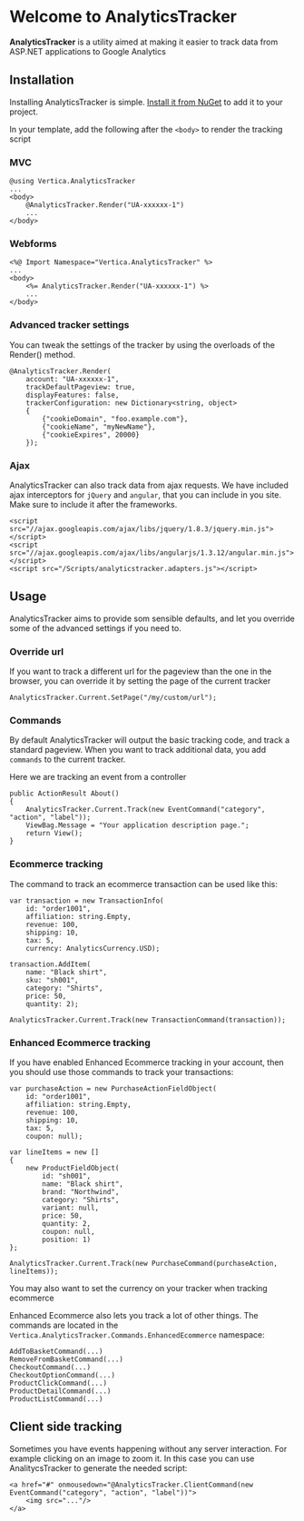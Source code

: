 # Welcome to AnalyticsTracker

**AnalyticsTracker** is a utility aimed at making it easier to track data from ASP.NET applications to Google Analytics

## Installation

Installing AnalyticsTracker is simple. [Install it from NuGet](http://www.nuget.org/packages/AnalyticsTracker) to add it to your project.

In your template, add the following after the `<body>` to render the tracking script

### MVC

	@using Vertica.AnalyticsTracker
	...
	<body>
		@AnalyticsTracker.Render("UA-xxxxxx-1")
		...
	</body>

### Webforms

	<%@ Import Namespace="Vertica.AnalyticsTracker" %>
	...
	<body>
		<%= AnalyticsTracker.Render("UA-xxxxxx-1") %>
		...
	</body>

### Advanced tracker settings

You can tweak the settings of the tracker by using the overloads of the Render() method.

	@AnalyticsTracker.Render(
		account: "UA-xxxxxx-1",
		trackDefaultPageview: true,
		displayFeatures: false,
		trackerConfiguration: new Dictionary<string, object>
		{
			{"cookieDomain", "foo.example.com"},
			{"cookieName", "myNewName"},
			{"cookieExpires", 20000}
		});

### Ajax

AnalyticsTracker can also track data from ajax requests. We have included ajax interceptors for `jQuery` and `angular`, that you can include in you site. Make sure to include it after the frameworks.

	<script src="//ajax.googleapis.com/ajax/libs/jquery/1.8.3/jquery.min.js"></script>
	<script src="//ajax.googleapis.com/ajax/libs/angularjs/1.3.12/angular.min.js"></script>
	<script src="/Scripts/analyticstracker.adapters.js"></script>

## Usage

AnalyticsTracker aims to provide som sensible defaults, and let you override some of the advanced settings if you need to.

### Override url

If you want to track a different url for the pageview than the one in the browser, you can override it by setting the page of the current tracker

	AnalyticsTracker.Current.SetPage("/my/custom/url");

### Commands

By default AnalyticsTracker will output the basic tracking code, and track a standard pageview. When you want to track additional data, you add `commands` to the current tracker. 

Here we are tracking an event from a controller

	public ActionResult About()
	{
		AnalyticsTracker.Current.Track(new EventCommand("category", "action", "label"));
		ViewBag.Message = "Your application description page.";
		return View();
	}


### Ecommerce tracking

The command to track an ecommerce transaction can be used like this:

	var transaction = new TransactionInfo(
		id: "order1001", 
		affiliation: string.Empty, 
		revenue: 100, 
		shipping: 10, 
		tax: 5, 
		currency: AnalyticsCurrency.USD);

	transaction.AddItem(
		name: "Black shirt", 
		sku: "sh001", 
		category: "Shirts", 
		price: 50, 
		quantity: 2);

	AnalyticsTracker.Current.Track(new TransactionCommand(transaction));


### Enhanced Ecommerce tracking

If you have enabled Enhanced Ecommerce tracking in your account, then you should use those commands to track your transactions:

	var purchaseAction = new PurchaseActionFieldObject(
		id: "order1001",
		affiliation: string.Empty,
		revenue: 100,
		shipping: 10,
		tax: 5,
		coupon: null);

	var lineItems = new []
	{
		new ProductFieldObject(
			id: "sh001", 
			name: "Black shirt", 
			brand: "Northwind",
			category: "Shirts", 
			variant: null, 
			price: 50,
			quantity: 2, 
			coupon: null,
			position: 1)
	};
	
	AnalyticsTracker.Current.Track(new PurchaseCommand(purchaseAction, lineItems));

You may also want to set the currency on your tracker when tracking ecommerce

Enhanced Ecommerce also lets you track a lot of other things. The commands are located in the `Vertica.AnalyticsTracker.Commands.EnhancedEcommerce` namespace:

	AddToBasketCommand(...)
	RemoveFromBasketCommand(...)
	CheckoutCommand(...)
	CheckoutOptionCommand(...)
	ProductClickCommand(...)
	ProductDetailCommand(...)
	ProductListCommand(...)

## Client side tracking

Sometimes you have events happening without any server interaction. For example clicking on an image to zoom it. In this case you can use AnalitycsTracker to generate the needed script:


	<a href="#" onmousedown="@AnalyticsTracker.ClientCommand(new EventCommand("category", "action", "label"))">
		<img src="..."/>
	</a>

